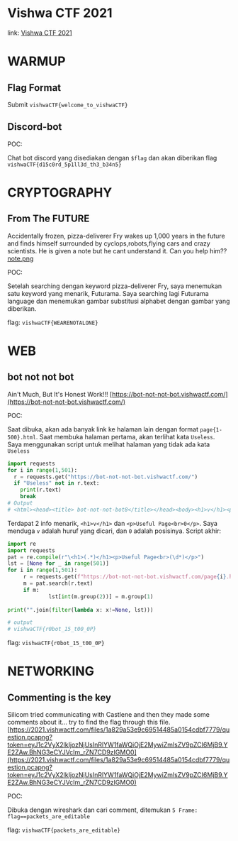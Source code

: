 # Vishwa CTF 2021
link: [Vishwa CTF 2021](https://2021.vishwactf.com/challenges)

# WARMUP
## Flag Format
Submit `vishwaCTF{welcome_to_vishwaCTF}`

## Discord-bot
POC:

Chat bot discord yang disediakan dengan `$flag` dan akan diberikan flag `vishwaCTF{d15c0rd_5p1ll3d_th3_b34n5}`

# CRYPTOGRAPHY
## From The FUTURE
Accidentally frozen, pizza-deliverer Fry wakes up 1,000 years in the future and finds himself surrounded by cyclops,robots,flying cars and crazy scientists. He is given a note but he cant understand it. Can you help him??
[note.png](https://2021.vishwactf.com/files/161b066e66a6f4187a96d52c7bdc85b1/note.png?token=eyJ1c2VyX2lkIjozNjUsInRlYW1faWQiOjE2MywiZmlsZV9pZCI6MjN9.YE2S2Q.YhsUpuzNbfV12YAjMge2P3o4SUQ)

POC:

Setelah searching dengan keyword pizza-deliverer Fry, saya menemukan satu keyword yang menarik, Futurama. Saya searching lagi Futurama language dan menemukan gambar substitusi alphabet dengan gambar yang diberikan.

flag: `vishwaCTF{WEARENOTALONE}`

# WEB
## bot not not bot
Ain't Much, But It's Honest Work!!! [https://bot-not-not-bot.vishwactf.com/](https://bot-not-not-bot.vishwactf.com/)

POC:

Saat dibuka, akan ada banyak link ke halaman lain dengan format `page{1-500}.html`. Saat membuka halaman pertama, akan terlihat kata `Useless`. Saya menggunakan script untuk melihat halaman yang tidak ada kata `Useless`
```python
import requests
for i in range(1,501):
  r = requests.get("https://bot-not-not-bot.vishwactf.com/")
  if "Useless" not in r.text:
    print(r.text)
    break
# Output 
# <html><head><title> bot-not-not-bot8</title></head><body><h1>v</h1><p>Useful Page<br>0</p></body></html>\n
```
Terdapat 2 info menarik, `<h1>v</h1>` dan `<p>Useful Page<br>0</p>`. Saya menduga `v` adalah huruf yang dicari, dan `0` adalah posisinya. Script akhir:
```python
import re
import requests
pat = re.compile(r"\<h1>(.*)</h1><p>Useful Page<br>(\d*)</p>")
lst = [None for _ in range(501)]
for i in range(1,501):
     r = requests.get(f"https://bot-not-not-bot.vishwactf.com/page{i}.html")
     m = pat.search(r.text)
     if m:
             lst[int(m.group(2))] = m.group(1)
 
print("".join(filter(lambda x: x!=None, lst)))

# output 
# vishwaCTF{r0bot_15_t00_0P}
```
flag: `vishwaCTF{r0bot_15_t00_0P}`

# NETWORKING
## Commenting is the key
Silicom tried communicating with Castlene and then they made some comments about it... try to find the flag through this file. [https://2021.vishwactf.com/files/1a829a53e9c69514485a0154cdbf7779/question.pcapng?token=eyJ1c2VyX2lkIjozNjUsInRlYW1faWQiOjE2MywiZmlsZV9pZCI6MjB9.YE2ZAw.BhNG3eCYJVcIm_rZN7CD9zIGMO0](https://2021.vishwactf.com/files/1a829a53e9c69514485a0154cdbf7779/question.pcapng?token=eyJ1c2VyX2lkIjozNjUsInRlYW1faWQiOjE2MywiZmlsZV9pZCI6MjB9.YE2ZAw.BhNG3eCYJVcIm_rZN7CD9zIGMO0)

POC:

Dibuka dengan wireshark dan cari comment, ditemukan `5 Frame: flag==packets_are_editable`

flag: `vishwaCTF{packets_are_editable}`
